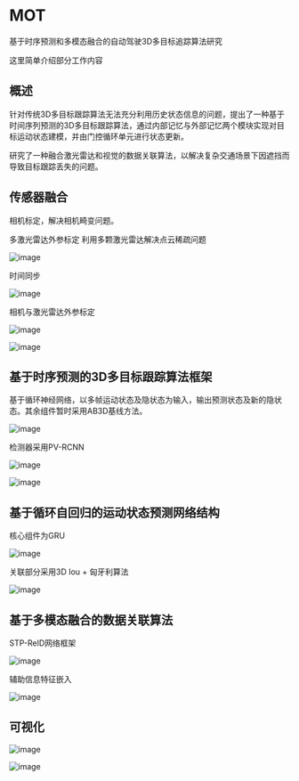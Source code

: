 # MOT
基于时序预测和多模态融合的自动驾驶3D多目标追踪算法研究

这里简单介绍部分工作内容

## 概述

针对传统3D多目标跟踪算法无法充分利用历史状态信息的问题，提出了一种基于时间序列预测的3D多目标跟踪算法，通过内部记忆与外部记忆两个模块实现对目标运动状态建模，并由门控循环单元进行状态更新。

研究了一种融合激光雷达和视觉的数据关联算法，以解决复杂交通场景下因遮挡而导致目标跟踪丢失的问题。

## 传感器融合

相机标定，解决相机畸变问题。

多激光雷达外参标定 利用多颗激光雷达解决点云稀疏问题

![image](https://user-images.githubusercontent.com/88017321/223401168-f0776892-41ed-4ff0-b15b-d722d149f1aa.png)


时间同步

![image](https://user-images.githubusercontent.com/88017321/223400923-434aafa3-194c-4e8c-af0f-1b48302e7f31.png)


相机与激光雷达外参标定

![image](https://user-images.githubusercontent.com/88017321/223400352-c1c95c8c-6cc1-4e9d-8a43-4275dee5e8ec.png)

![image](https://user-images.githubusercontent.com/88017321/223400397-b1f967c2-409a-42e9-990c-2ba130ae9977.png)

## 基于时序预测的3D多目标跟踪算法框架

基于循环神经网络，以多帧运动状态及隐状态为输入，输出预测状态及新的隐状态。其余组件暂时采用AB3D基线方法。

![image](https://user-images.githubusercontent.com/88017321/223402129-ce08a562-bec6-44be-a56e-05533f8ed402.png)

检测器采用PV-RCNN

![image](https://user-images.githubusercontent.com/88017321/223402447-5eca0eb0-3032-45a0-8e98-00e46a751b1b.png)


![image](https://user-images.githubusercontent.com/88017321/223402409-9e4317df-41b0-4fdc-a922-c4557443c5c0.png)

## 基于循环自回归的运动状态预测网络结构

核心组件为GRU

![image](https://user-images.githubusercontent.com/88017321/223402567-cdde089e-fa4e-4a82-8771-94e0b5e3f42c.png)

关联部分采用3D Iou + 匈牙利算法

![image](https://user-images.githubusercontent.com/88017321/223402992-b62316f8-1dfc-4097-8902-9c6eb5fa7ec2.png)

## 基于多模态融合的数据关联算法

STP-ReID网络框架

![image](https://user-images.githubusercontent.com/88017321/223404211-dfa711ac-f46a-4460-9d09-c1ef7cc7d7ad.png)

辅助信息特征嵌入

![image](https://user-images.githubusercontent.com/88017321/223404274-1d475036-1fc0-460d-9463-368cf3d3d476.png)

## 可视化

![image](https://user-images.githubusercontent.com/88017321/223404500-a3a8dbbe-43f4-4e73-97ac-907248782e0d.png)

![image](https://user-images.githubusercontent.com/88017321/223404516-87a7c795-5828-4501-bdc5-a877f1c07d63.png)
